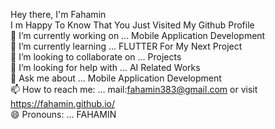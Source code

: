 Hey there, I'm Fahamin  
I m Happy To Know That You Just Visited My Github Profile  
🔭 I’m currently working on ... Mobile Application Development  
🌱 I’m currently learning ... FLUTTER For My Next Project  
👯 I’m looking to collaborate on ... Projects  
🤔 I’m looking for help with ... AI Related Works  
💬 Ask me about ... Mobile Application Development  
📫 How to reach me: ... mail:fahamin383@gmail.com or visit https://fahamin.github.io/  
😄 Pronouns: ... FAHAMIN
